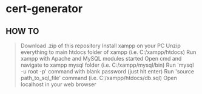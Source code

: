 # cert-generator

## HOW TO

> Download .zip of this repository
> Install xampp on your PC
> Unzip everything to main htdocs folder of xampp (i.e. C:/xampp/htdocs)
> Run xampp with Apache and MySQL modules started
> Open cmd and navigate to xampp mysql folder (i.e. C:/xampp/mysql/bin)
> Run 'mysql -u root -p' command with blank password (just hit enter)
> Run 'source path_to_sql_file' command (i.e. C:/xampp/htdocs/db.sql)
> Open localhost in your web browser